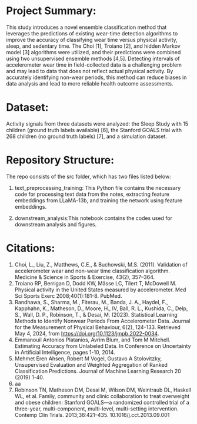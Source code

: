 # Project Summary:

This study introduces a novel ensemble classification method that leverages the predictions of existing wear-time detection algorithms to improve the accuracy of classifying wear time versus physical activity, sleep, and sedentary time. The Choi [1], Troiano [2], and hidden Markov model [3] algorithms were utilized, and their predictions were combined using two unsupervised ensemble methods [4,5]. Detecting intervals of accelerometer wear time in field-collected data is a challenging problem and may lead to data that does not reflect actual physical activity. By accurately identifying non-wear periods, this method can reduce biases in data analysis and lead to more reliable health outcome assessments.

# Dataset:

Activity signals from three datasets were analyzed: the Sleep Study with 15 children (ground truth labels available) [6], the Stanford GOALS trial with 268 children (no ground truth labels) [7], and a simulation dataset. 

# Repository Structure:

The repo consists of the src folder, which has two files listed below:

1. text_preprocessing_training: This Python file contains the necessary code for processing text data from the notes, extracting feature embeddings from LLaMA-13b, and training the network using feature embeddings.

2. downstream_analysis:This notebook contains the codes used for downstream analysis and figures.


# Citations:

 1. Choi, L., Liu, Z., Matthews, C.E., & Buchowski, M.S. (2011). Validation of accelerometer wear and non-wear time classification algorithm. Medicine & Science in Sports & Exercise, 43(2), 357–364.  
 2. Troiano RP, Berrigan D, Dodd KW, Mâsse LC, Tilert T, McDowell M. Physical activity in the United States measured by accelerometer. Med Sci Sports Exerc 2008;40(1):181-8. PubMed. 
 3. Randhawa, S., Sharma, M., Fiterau, M., Banda, J. A., Haydel, F., Kapphahn, K., Matheson, D., Moore, H., IV, Ball, R. L., Kushida, C., Delp, S., Wall, D. P., Robinson, T., & Desai, M. (2023). Statistical Learning Methods to Identify Nonwear Periods From Accelerometer Data. Journal for the Measurement of Physical Behaviour, 6(2), 124-133. Retrieved May 4, 2024, from https://doi.org/10.1123/jmpb.2022-0034. 
 4. Emmanouil Antonios Platanios, Avrim Blum, and Tom M Mitchell. Estimating Accuracy from Unlabeled Data. In Conference on Uncertainty in Artificial Intelligence, pages 1-10, 2014. 
 5. Mehmet Eren Ahsen, Robert M Vogel, Gustavo A Stolovitzky, Unsupervised Evaluation and Weighted Aggregation of Ranked Classification Predictions. Journal of Machine Learning Research 20 (2019) 1-40.
 6. aa
 7. Robinson TN, Matheson DM, Desai M, Wilson DM, Weintraub DL, Haskell WL, et al. Family, community and clinic collaboration to treat overweight and obese children: Stanford GOALS—a randomized controlled trial of a three-year, multi-component, multi-level, multi-setting intervention. Contemp Clin Trials. 2013;36:421–435. 10.1016/j.cct.2013.09.001 
